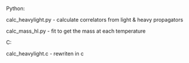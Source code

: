 Python: 

calc_heavylight.py - calculate correlators from light & heavy propagators

calc_mass_hl.py - fit to get the mass at each temperature

C:

calc_heavylight.c - rewriten in c 
